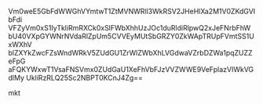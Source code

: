 Vm0weE5GbFdWWGhVYmtwT1ZtMVNWRll3WkRSV2JHeHlXa2M1V0ZKdGVIbFdi
VFZyVm0xS1IyTkliRmRXCk0xSlFWbXhhUzJOc1duRldiRlpwQ2xJeFNrbFhW
bU40VXpGYWNrNVdaRlZpUm5CVVEyMUtSbGRZY0ZkWApTRUpFVmtSS1UxWXhV
blZXYkZwcFZsWndWRkV5ZUdGU1ZrWlZWbXhLVGdwaVZrbDZWa1pqZUZZeFpG
aFQKYWxwT1VsaFNSVmx0ZUdGaU1XeFhVbFJzVVZWWE9VeFplazVIWkVGdlMy
UkliRzRLQ25Sc2NBPT0KCnJ4Zg==

mkt